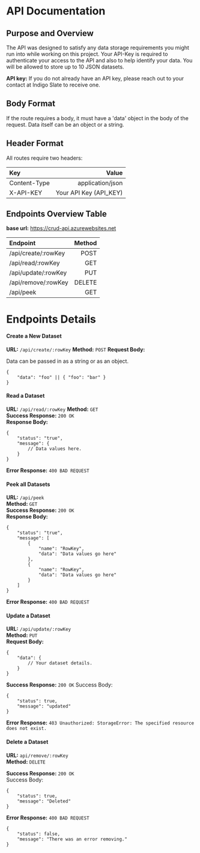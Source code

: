 # API Documentation
## Purpose and Overview
The API was designed to satisfy any data storage requirements you might run into while working on this project. Your API-Key is required to authenticate your access to the API and also to help identify your data. You will be allowed to store up to 10 JSON datasets.

**API key:** If you do not already have an API key, please reach out to your contact at Indigo Slate to receive one.

## Body Format
If the route requires a body, it must have a 'data' object in the body of the request. Data itself can be an object or a string.

## Header Format
All routes require two headers:

Key | Value
:--- | ---:
Content-Type | application/json
X-API-KEY | Your API Key (API_KEY)

## Endpoints Overview Table
**base url:** https://crud-api.azurewebsites.net

 Endpoint | Method
 :--- | ---:
 /api/create/:rowKey | POST
 /api/read/:rowKey | GET
 /api/update/:rowKey | PUT
 /api/remove/:rowKey | DELETE
 /api/peek | GET

# Endpoints Details
#### Create a New Dataset
**URL:** ```/api/create/:rowKey```
**Method:** ```POST```
**Request Body:**

Data can be passed in as a string or as an object.

```
{
    "data": "foo" || { "foo": "bar" }
}
```

#### Read a Dataset
**URL:** ```/api/read/:rowKey```
**Method:** ```GET``` \
**Success Response:** ```200 OK``` \
**Response Body:**
```
{
    "status": "true",
    "message": {
        // Data values here.
    }
}
```

**Error Response:** ```400 BAD REQUEST```

#### Peek all Datasets
**URL:** ```/api/peek```  \
**Method:** ```GET``` \
**Success Response:** ```200 OK``` \
**Response Body:**
```
{
    "status": "true",
    "message": [
        {
            "name": "RowKey",
            "data": "Data values go here"
        },
        {
            "name": "RowKey",
            "data": "Data values go here"
        }
    ]
}
```

**Error Response:** ```400 BAD REQUEST```

#### Update a Dataset
**URL:** ```/api/update/:rowKey``` \
**Method:** ```PUT``` \
**Request Body:**
```
{
    "data": {
        // Your dataset details.
    }
}
```
**Success Response:** ```200 OK```
Success Body:
```
{
    "status": true,
    "message": "updated"
}
```

**Error Response:** ```403 Unauthorized: StorageError: The specified resource does not exist.```

#### Delete a Dataset
**URL:** ```api/remove/:rowKey``` \
**Method:** ```DELETE```

**Success Response:** ```200 OK``` \
Success Body:
```
{
    "status": true,
    "message": "Deleted"
}
```

**Error Response:** ```400 BAD REQUEST```

```
{
    "status": false,
    "message": "There was an error removing."
}
```
